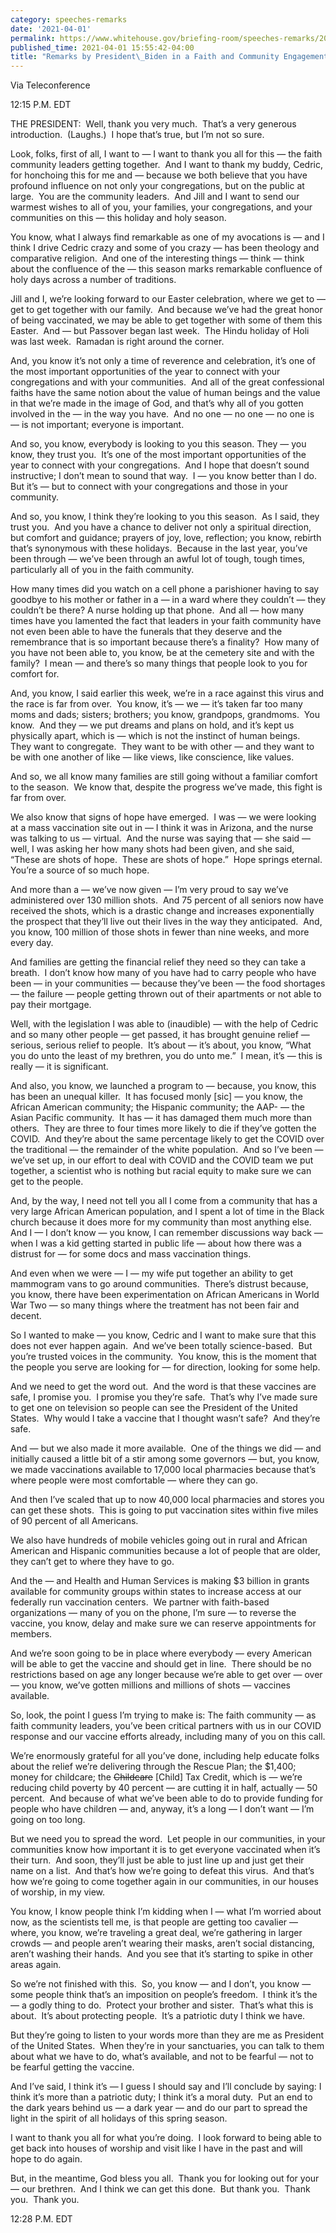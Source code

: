 ```yaml
---
category: speeches-remarks
date: '2021-04-01'
permalink: https://www.whitehouse.gov/briefing-room/speeches-remarks/2021/04/01/remarks-by-president-biden-in-a-faith-and-community-engagement-call/
published_time: 2021-04-01 15:55:42-04:00
title: "Remarks by President\_Biden in a Faith and Community Engagement\_Call"
---
```

 
Via Teleconference

12:15 P.M. EDT  
  
THE PRESIDENT:  Well, thank you very much.  That’s a very generous
introduction.  (Laughs.)  I hope that’s true, but I’m not so sure.  
  
Look, folks, first of all, I want to — I want to thank you all for this
— the faith community leaders getting together.  And I want to thank my
buddy, Cedric, for honchoing this for me and — because we both believe
that you have profound influence on not only your congregations, but on
the public at large.  You are the community leaders.  And Jill and I
want to send our warmest wishes to all of you, your families, your
congregations, and your communities on this — this holiday and holy
season.  
  
You know, what I always find remarkable as one of my avocations is — and
I think I drive Cedric crazy and some of you crazy — has been theology
and comparative religion.  And one of the interesting things — think —
think about the confluence of the — this season marks remarkable
confluence of holy days across a number of traditions.   
  
Jill and I, we’re looking forward to our Easter celebration, where we
get to — get to get together with our family.  And because we’ve had the
great honor of being vaccinated, we may be able to get together with
some of them this Easter.  And — but Passover began last week.  The
Hindu holiday of Holi was last week.  Ramadan is right around the
corner.   
  
And, you know it’s not only a time of reverence and celebration, it’s
one of the most important opportunities of the year to connect with your
congregations and with your communities.  And all of the great
confessional faiths have the same notion about the value of human beings
and the value in that we’re made in the image of God, and that’s why all
of you gotten involved in the — in the way you have.  And no one — no
one — no one is — is not important; everyone is important.  
  
And so, you know, everybody is looking to you this season. They — you
know, they trust you.  It’s one of the most important opportunities of
the year to connect with your congregations.  And I hope that doesn’t
sound instructive; I don’t mean to sound that way.  I — you know better
than I do. But it’s — but to connect with your congregations and those
in your community.  
  
And so, you know, I think they’re looking to you this season.  As I
said, they trust you.  And you have a chance to deliver not only a
spiritual direction, but comfort and guidance; prayers of joy, love,
reflection; you know, rebirth that’s synonymous with these holidays. 
Because in the last year, you’ve been through — we’ve been through an
awful lot of tough, tough times, particularly all of you in the faith
community.   
  
How many times did you watch on a cell phone a parishioner having to say
goodbye to his mother or father in a — in a ward where they couldn’t —
they couldn’t be there? A nurse holding up that phone.  And all — how
many times have you lamented the fact that leaders in your faith
community have not even been able to have the funerals that they deserve
and the remembrance that is so important because there’s a finality? 
How many of you have not been able to, you know, be at the cemetery site
and with the family?  I mean — and there’s so many things that people
look to you for comfort for.  
  
And, you know, I said earlier this week, we’re in a race against this
virus and the race is far from over.  You know, it’s — we — it’s taken
far too many moms and dads; sisters; brothers; you know, grandpops,
grandmoms.  You know.  And they — we put dreams and plans on hold, and
it’s kept us physically apart, which is — which is not the instinct of
human beings.  They want to congregate.  They want to be with other —
and they want to be with one another of like — like views, like
conscience, like values.   
  
And so, we all know many families are still going without a familiar
comfort to the season.  We know that, despite the progress we’ve made,
this fight is far from over.   
  
We also know that signs of hope have emerged.  I was — we were looking
at a mass vaccination site out in — I think it was in Arizona, and the
nurse was talking to us — virtual.  And the nurse was saying that — she
said — well, I was asking her how many shots had been given, and she
said, “These are shots of hope.  These are shots of hope.”  Hope springs
eternal.  You’re a source of so much hope.  
  
And more than a — we’ve now given — I’m very proud to say we’ve
administered over 130 million shots.  And 75 percent of all seniors now
have received the shots, which is a drastic change and increases
exponentially the prospect that they’ll live out their lives in the way
they anticipated.  And, you know, 100 million of those shots in fewer
than nine weeks, and more every day.   
  
And families are getting the financial relief they need so they can take
a breath.  I don’t know how many of you have had to carry people who
have been — in your communities — because they’ve been — the food
shortages — the failure — people getting thrown out of their apartments
or not able to pay their mortgage.   
  
Well, with the legislation I was able to (inaudible) — with the help of
Cedric and so many other people — get passed, it has brought genuine
relief — serious, serious relief to people.  It’s about — it’s about,
you know, “What you do unto the least of my brethren, you do unto me.” 
I mean, it’s — this is really — it is significant.    
  
And also, you know, we launched a program to — because, you know, this
has been an unequal killer.  It has focused monly \[sic\] — you know,
the African American community; the Hispanic community; the AAP- — the
Asian Pacific community.  It has — it has damaged them much more than
others.  They are three to four times more likely to die if they’ve
gotten the COVID.  And they’re about the same percentage likely to get
the COVID over the traditional — the remainder of the white population. 
And so I’ve been — we’ve set up, in our effort to deal with COVID and
the COVID team we put together, a scientist who is nothing but racial
equity to make sure we can get to the people.  
  
And, by the way, I need not tell you all I come from a community that
has a very large African American population, and I spent a lot of time
in the Black church because it does more for my community than most
anything else.  And I — I don’t know — you know, I can remember
discussions way back — when I was a kid getting started in public life —
about how there was a distrust for — for some docs and mass vaccination
things. 

And even when we were — I — my wife put together an ability to get
mammogram vans to go around communities.  There’s distrust because, you
know, there have been experimentation on African Americans in World War
Two — so many things where the treatment has not been fair and
decent.   
  
So I wanted to make — you know, Cedric and I want to make sure that this
does not ever happen again.  And we’ve been totally science-based.  But
you’re trusted voices in the community.  You know, this is the moment
that the people you serve are looking for — for direction, looking for
some help.  
  
And we need to get the word out.  And the word is that these vaccines
are safe, I promise you.  I promise you they’re safe.  That’s why I’ve
made sure to get one on television so people can see the President of
the United States.  Why would I take a vaccine that I thought wasn’t
safe?  And they’re safe.  
  
And — but we also made it more available.  One of the things we did —
and initially caused a little bit of a stir among some governors — but,
you know, we made vaccinations available to 17,000 local pharmacies
because that’s where people were most comfortable — where they can
go.   
  
And then I’ve scaled that up to now 40,000 local pharmacies and stores
you can get these shots.  This is going to put vaccination sites within
five miles of 90 percent of all Americans.   
  
We also have hundreds of mobile vehicles going out in rural and African
American and Hispanic communities because a lot of people that are
older, they can’t get to where they have to go.   
  
And the — and Health and Human Services is making $3 billion in grants
available for community groups within states to increase access at our
federally run vaccination centers.  We partner with faith-based
organizations — many of you on the phone, I’m sure — to reverse the
vaccine, you know, delay and make sure we can reserve appointments for
members.   
  
And we’re soon going to be in place where everybody — every American
will be able to get the vaccine and should get in line.  There should be
no restrictions based on age any longer because we’re able to get over —
over — you know, we’ve gotten millions and millions of shots — vaccines
available.   
  
So, look, the point I guess I’m trying to make is: The faith community —
as faith community leaders, you’ve been critical partners with us in our
COVID response and our vaccine efforts already, including many of you on
this call.  
  
We’re enormously grateful for all you’ve done, including help educate
folks about the relief we’re delivering through the Rescue Plan; the
$1,400; money for childcare; the <s>Childcare</s> \[Child\] Tax Credit,
which is — we’re reducing child poverty by 40 percent — are cutting it
in half, actually — 50 percent.  And because of what we’ve been able to
do to provide funding for people who have children — and, anyway, it’s a
long — I don’t want — I’m going on too long.   
  
But we need you to spread the word.  Let people in our communities, in
your communities know how important it is to get everyone vaccinated
when it’s their turn.  And soon, they’ll just be able to just line up
and just get their name on a list.  And that’s how we’re going to defeat
this virus.  And that’s how we’re going to come together again in our
communities, in our houses of worship, in my view.   
  
You know, I know people think I’m kidding when I — what I’m worried
about now, as the scientists tell me, is that people are getting too
cavalier — where, you know, we’re traveling a great deal, we’re
gathering in larger crowds — and people aren’t wearing their masks,
aren’t social distancing, aren’t washing their hands.  And you see that
it’s starting to spike in other areas again.   
  
So we’re not finished with this.  So, you know — and I don’t, you know —
some people think that’s an imposition on people’s freedom.  I think
it’s the — a godly thing to do.  Protect your brother and sister. 
That’s what this is about.  It’s about protecting people.  It’s a
patriotic duty I think we have.  
  
But they’re going to listen to your words more than they are me as
President of the United States.  When they’re in your sanctuaries, you
can talk to them about what we have to do, what’s available, and not to
be fearful — not to be fearful getting the vaccine.   
  
And I’ve said, I think it’s — I guess I should say and I’ll conclude by
saying: I think it’s more than a patriotic duty; I think it’s a moral
duty.  Put an end to the dark years behind us — a dark year — and do our
part to spread the light in the spirit of all holidays of this spring
season.   
  
I want to thank you all for what you’re doing.  I look forward to being
able to get back into houses of worship and visit like I have in the
past and will hope to do again.   
  
But, in the meantime, God bless you all.  Thank you for looking out for
your — our brethren.  And I think we can get this done.  But thank you. 
Thank you.  Thank you.  
  
12:28 P.M. EDT
